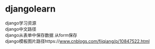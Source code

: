# djangolearn
django学习资源  
django中文路径  
django从表单中保存数据 从form保存  
django模板图片路径https://www.cnblogs.com/fjiqiang/p/10847522.html

